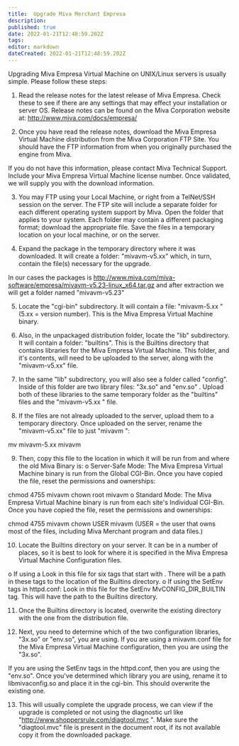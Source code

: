 ```yaml
---
title:  Upgrade Miva Merchant Empresa 
description: 
published: true
date: 2022-01-21T12:48:59.202Z
tags: 
editor: markdown
dateCreated: 2022-01-21T12:48:59.202Z
---
```


Upgrading Miva Empresa Virtual Machine on UNIX/Linux servers is usually simple. Please follow these steps:

1. Read the release notes for the latest release of Miva Empresa. Check these to see if there are any settings that may effect your installation or server OS. Release notes can be found on the Miva Corporation website at: http://www.miva.com/docs/empresa/

2. Once you have read the release notes, download the Miva Empresa Virtual Machine distribution from the Miva Corporation FTP Site. You should have the FTP information from when you originally purchased the engine from Miva.

If you do not have this information, please contact Miva Technical Support. Include your Miva Empresa Virtual Machine license number. Once validated, we will supply you with the download information.

3. You may FTP using your Local Machine, or right from a TelNet/SSH session on the server. The FTP site will include a separate folder for each different operating system support by Miva. Open the folder that applies to your system. Each folder may contain a different packaging format; download the appropriate file. Save the files in a temporary location on your local machine, or on the server.


4. Expand the package in the temporary directory where it was downloaded. It will create a folder: "mivavm-v5.xx" which, in turn, contain the file(s) necessary for the upgrade.

 In our cases the packages is http://www.miva.com/miva-software/empresa/mivavm-v5.23-linux_x64.tar.gz and after extraction we will get a folder named "mivavm-v5.23"


5. Locate the "cgi-bin" subdirectory. It will contain a file: "mivavm-5.xx " (5.xx = version number). This is the Miva Empresa Virtual Machine binary.

6. Also, in the unpackaged distribution folder, locate the "lib" subdirectory. It will contain a folder: "builtins". This is the Builtins directory that contains libraries for the Miva Empresa Virtual Machine. This folder, and it's contents, will need to be uploaded to the server, along with the "mivavm-v5.xx" file.

7. In the same "lib" subdirectory, you will also see a folder called "config". Inside of this folder are two library files: "3x.so" and "env.so" . Upload both of these libraries to the same temporary folder as the "builtins" files and the "mivavm-v5.xx " file.

8. If the files are not already uploaded to the server, upload them to a temporary directory. Once uploaded on the server, rename the "mivavm-v5.xx" file to just "mivavm ":

mv mivavm-5.xx mivavm

9. Then, copy this file to the location in which it will be run from and where the old Miva Binary is:
o Server-Safe Mode: The Miva Empresa Virtual Machine binary is run from the Global CGI-Bin. Once you have copied the file, reset the permissions and ownerships:

chmod 4755 mivavm
chown root mivavm
o Standard Mode: The Miva Empresa Virtual Machine binary is run from each site's Individual CGI-Bin. Once you have copied the file, reset the permissions and ownerships:

chmod 4755 mivavm
chown USER mivavm (USER = the user that owns most of the files, including Miva Merchant program and data files.)

10. Locate the Builtins directory on your server. It can be in a number of places, so it is best to look for where it is specified in the Miva Empresa Virtual Machine Configuration files.

o If using a Look in this file for six tags that start with . There will be a path in these tags to the location of the Builtins directory.
o If using the SetEnv tags in httpd.conf: Look in this file for the SetEnv MvCONFIG_DIR_BUILTIN tag. This will have the path to the Builtins directory.

11. Once the Builtins directory is located, overwrite the existing directory with the one from the distribution file.

12. Next, you need to determine which of the two configuration libraries, "3x.so" or "env.so", you are using. If you are using a mivavm.conf file for the Miva Empresa Virtual Machine configuration, then you are using the "3x.so".

If you are using the SetEnv tags in the httpd.conf, then you are using the "env.so". Once you've determined which library you are using, rename it to libmivaconfig.so and place it in the cgi-bin. This should overwrite the existing one.

13. This will usually complete the upgrade process, we can view if the upgrade is completed or not using the diagnostic url  like "http://www.shoppersrule.com/diagtool.mvc ". Make sure the "diagtool.mvc" file is present in the document root, if its not available copy it from the downloaded package. 
